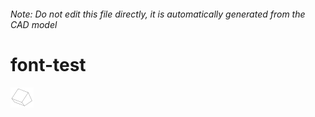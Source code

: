 ###### Note: Do not edit this file directly, it is automatically generated from the CAD model

# font-test

![](/project.svg)



 

